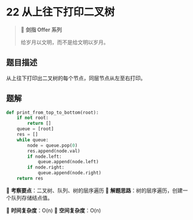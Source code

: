# 22 从上往下打印二叉树

> 🌟 **剑指 Offer 系列**
>
> 给岁月以文明，而不是给文明以岁月。

## 题目描述

从上往下打印出二叉树的每个节点，同层节点从左至右打印。

## 题解

```python
def print_from_top_to_bottom(root):
    if not root:
        return []
    queue = [root]
    res = []
    while queue:
        node = queue.pop(0)
        res.append(node.val)
        if node.left:
            queue.append(node.left)
        if node.right:
            queue.append(node.right)
    return res
```

🍥 **考察要点**：二叉树、队列、树的层序遍历
🍬 **解题思路**：树的层序遍历，创建一个队列存储结点值。

🍉 **时间复杂度**：O(n)
🍭 **空间复杂度**：O(n)
